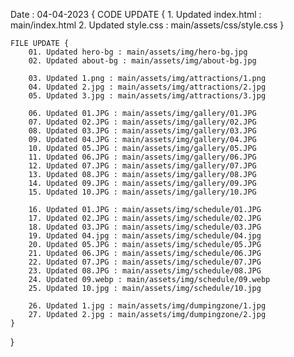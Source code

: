 Date : 04-04-2023 {
    CODE UPDATE {
        1. Updated index.html : main/index.html
        2. Updated style.css : main/assets/css/style.css
    }

    FILE UPDATE {
        01. Updated hero-bg : main/assets/img/hero-bg.jpg
        02. Updated about-bg : main/assets/img/about-bg.jpg

        03. Updated 1.png : main/assets/img/attractions/1.png
        04. Updated 2.jpg : main/assets/img/attractions/2.jpg
        05. Updated 3.jpg : main/assets/img/attractions/3.jpg
        
        06. Updated 01.JPG : main/assets/img/gallery/01.JPG
        07. Updated 02.JPG : main/assets/img/gallery/02.JPG
        08. Updated 03.JPG : main/assets/img/gallery/03.JPG
        09. Updated 04.JPG : main/assets/img/gallery/04.JPG
        10. Updated 05.JPG : main/assets/img/gallery/05.JPG
        11. Updated 06.JPG : main/assets/img/gallery/06.JPG
        12. Updated 07.JPG : main/assets/img/gallery/07.JPG
        13. Updated 08.JPG : main/assets/img/gallery/08.JPG
        14. Updated 09.JPG : main/assets/img/gallery/09.JPG
        15. Updated 10.JPG : main/assets/img/gallery/10.JPG

        16. Updated 01.JPG : main/assets/img/schedule/01.JPG
        17. Updated 02.JPG : main/assets/img/schedule/02.JPG
        18. Updated 03.JPG : main/assets/img/schedule/03.JPG
        19. Updated 04.jpg : main/assets/img/schedule/04.jpg
        20. Updated 05.JPG : main/assets/img/schedule/05.JPG
        21. Updated 06.JPG : main/assets/img/schedule/06.JPG
        22. Updated 07.JPG : main/assets/img/schedule/07.JPG
        23. Updated 08.JPG : main/assets/img/schedule/08.JPG
        24. Updated 09.webp : main/assets/img/schedule/09.webp
        25. Updated 10.jpg : main/assets/img/schedule/10.jpg

        26. Updated 1.jpg : main/assets/img/dumpingzone/1.jpg
        27. Updated 2.jpg : main/assets/img/dumpingzone/2.jpg
    }
}
